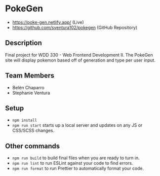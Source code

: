 # PokeGen
 - https://poke-gen.netlify.app/ (Live)
 - https://github.com/sventura102/pokegen (GitHub Repository)

## Description

Final project for WDD 330 - Web Frontend Development II. The PokeGen site will display pokemon based off of generation and type per user input.

## Team Members
 - Belén Chaparro
 - Stephanie Ventura

## Setup

- `npm install`
- `npm run start` starts up a local server and updates on any JS or CSS/SCSS changes.

## Other commands

- `npm run build` to build final files when you are ready to turn in.
- `npm run lint` to run ESLint against your code to find errors.
- `npm run format` to run Prettier to automatically format your code.
